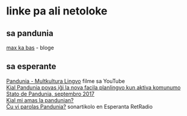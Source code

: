 # linke pa ali netoloke

## sa pandunia
 
[max ka bas](https://maxkabas.wordpress.com/) - bloge

## sa esperante

[Pandunia - Multkultura Lingvo](https://www.youtube.com/watch?v=oKZrX-KxXho) filme sa YouTube  
[Kial Pandunia povas iĝi la nova facila planlingvo kun aktiva komunumo](https://medium.com/@Vanege/kial-pandunia-povas-i%C4%9Di-la-nova-facila-planlingvo-kun-aktiva-komunumo-7f967f3dc1ef)  
[Stato de Pandunia, septembro 2017](https://medium.com/@Vanege/stato-de-pandunia-septembro-2017-b8e7d93dd3ce)  
[Kial mi amas la pandunian?](https://steemit.com/esperanto/@salomono/kial-mi-amas-la-pandunian)  
[Ĉu vi parolas Pandunia?](http://esperantaretradio.blogspot.fi/2017/10/cu-vi-parolas-pandunia.html) sonartikolo en Esperanta RetRadio  


